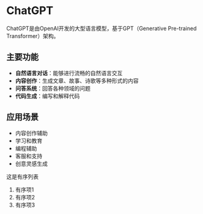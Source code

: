 # ChatGPT

ChatGPT是由OpenAI开发的大型语言模型，基于GPT（Generative Pre-trained Transformer）架构。

## 主要功能

- **自然语言对话**：能够进行流畅的自然语言交互
- **内容创作**：生成文章、故事、诗歌等多种形式的内容
- **问答系统**：回答各种领域的问题
- **代码生成**：编写和解释代码

## 应用场景

- 内容创作辅助
- 学习和教育
- 编程辅助
- 客服和支持
- 创意灵感生成

这是有序列表
1. 有序项1
2. 有序项2
3. 有序项3